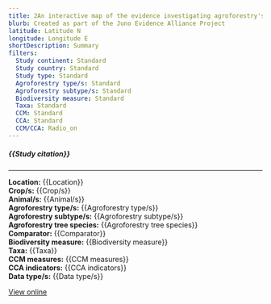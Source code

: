 ```yaml
---
title: 2An interactive map of the evidence investigating agroforestry's role in biodiversity and climate change mitigation and adaptation in low- and middle- income countries
blurb: Created as part of the Juno Evidence Alliance Project
latitude: Latitude N
longitude: Longitude E
shortDescription: Summary
filters:
  Study continent: Standard 
  Study country: Standard 
  Study type: Standard
  Agroforestry type/s: Standard
  Agroforestry subtype/s: Standard
  Biodiversity measure: Standard
  Taxa: Standard
  CCM: Standard
  CCA: Standard
  CCM/CCA: Radio_on
---
```

##### {{Study citation}}

---

**Location:** {{Location}}\
**Crop/s:** {{Crop/s}}\
**Animal/s:** {{Animal/s}}\
**Agroforestry type/s:** {{Agroforestry type/s}}\
**Agroforestry subtype/s:** {{Agroforestry subtype/s}}\
**Agroforestry tree species:** {{Agroforestry tree species}}\
**Comparator:** {{Comparator}}\
**Biodiversity measure:** {{Biodiversity measure}}\
**Taxa:** {{Taxa}}\
**CCM measures:** {{CCM measures}}\
**CCA indicators:** {{CCA indicators}}\
**Data type/s:** {{Data type/s}}

[View online]({{Hyperlink}})
